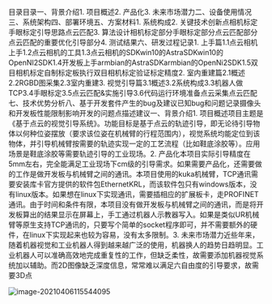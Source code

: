 目录目录一、背景介绍1. 项目概述2. 产品化3. 未来市场潜力二、设备使用情况三、系统架构四、部署环境五、方案材料1. 系统构成2. 关键技术创新点相机标定手眼标定引导思路点云匹配3. 算法设计相机标定部分手眼标定部分点云匹配部分点云匹配的重要优化引导部分4. 测试结果六、研发过程记录1. 上手篇1.1点云相机上手1.2点云相机的工具1.3点云相机的SDKwin10的AstraSDKwin10的OpenNI2SDK1.4开发板上手armbian的AstraSDKarmbian的OpenNi2SDK1.5双目相机标定自制标定板执行双目相机标定验证标定精度2. 室内重建篇2.1概述2.2RGBD图采集2.3室内重建3. 视觉引导篇3.1概述3.2系统构成3.3机器人做TCP3.4手眼标定3.5点云匹配&实施引导3.6代码运行环境准备点云采集点云匹配七、技术优势分析八、基于开发套件产生的bug及建议已知bug和问题记录摄像头和开发板性能限制影响开发的问题点描述建议一、背景介绍1. 项目概述项目主题是《基于点云的视觉引导系统》。功能目标是基于点云的轨迹引导，即无论待引导物体以何种位姿摆放（要求该位姿在机械臂的行程范围内），视觉系统均能定位到该物体，并引导机械臂按需要的轨迹实现一定的工艺流程（比如鞋底涂胶等）。应用场景是鞋底涂胶等需要轨迹引导的工业现场。2. 产品化本项目实际引导精度在5mm左右，完全能满足工业现场下cm级的引导需求。如果需要产品化，还需要做的工作是做开发板与机械臂之间的通讯。本项目使用的kuka机械臂，TCP通讯需要安装库卡官方提供的软件包EthernetKRL，而该软件包只有windows版本，没有linux版本。如果想在linux下实现通讯，需要插相应的扩展板卡，走PROFINET通讯。由于时间和条件有限，本项目没有做开发板与机械臂之间的通讯，而是将开发板算出的结果显示在屏幕上，手工通过机器人示教器写入。如果是类似UR机械臂等原生支持TCP通讯的，只要写个简单的socket程序即可，并不需要额外的硬件，在linux下实现起来也较为容易，没有太多限制。3. 未来市场潜力近些年来，随着机器视觉和工业机器人得到越来越广泛的使用，机器换人的趋势日趋明显。工业机器人可以准确高效地完成重复性的工作，但缺乏柔性，故需要添加机器视觉系统加以辅助。而2D图像缺乏深度信息，常常难以满足六自由度的引导要求，故需要3D点

![image-20210406115544095](C:\Users\wangxiong\AppData\Roaming\Typora\typora-user-images\image-20210406115544095.png)